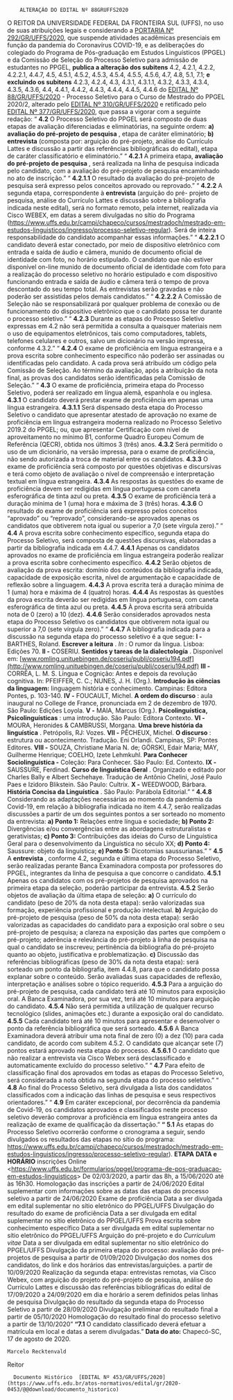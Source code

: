         ALTERAÇÃO DO EDITAL Nº 88GRUFFS2020  

 O REITOR DA UNIVERSIDADE FEDERAL DA FRONTEIRA SUL (UFFS), no uso de suas atribuições legais e considerando a [PORTARIA Nº 292/GR/UFFS/2020](https://www.uffs.edu.br/atos-normativos/portaria/gr/2020-0292), que suspende atividades acadêmicas presenciais em função da pandemia do Coronavírus COVID-19, e as deliberações do colegiado do Programa de Pós-graduação em Estudos Linguísticos (PPGEL) e da Comissão de Seleção do Processo Seletivo para admissão de estudantes no PPGEL, **publica a alteração dos subitens** 4.2, 4.2.1, 4.2.2, 4.2.2.1, 4.4.7, 4.5, 4.5.1, 4.5.2, 4.5.3, 4.5.4, 4.5.5, 4.5.6, 4.7, 4.8, 5.1, 7.1; **e excluindo os subitens** 4.2.3, 4.2.4, 4.3, 4.3.1, 4.3.1.1, 4.3.2, 4.3.3, 4.3.4, 4.3.5, 4.3.6, 4.4, 4.4.1, 4.4.2, 4.4.3, 4.4.4, 4.4.5, 4.4.6 do [EDITAL Nº 88/GR/UFFS/2020](https://www.uffs.edu.br/atos-normativos/edital/gr/2020-0088) - Processo Seletivo para o Curso de Mestrado do PPGEL 2020/2, alterado pelo [EDITAL Nº 310/GR/UFFS/2020](https://www.uffs.edu.br/atos-normativos/edital/gr/2020-0310) e retificado pelo [EDITAL Nº 377/GR/UFFS/2020](https://www.uffs.edu.br/atos-normativos/edital/gr/2020-0377), que passa a vigorar com a seguinte redação: “ **4.2** O Processo Seletivo do PPGEL será composto de duas etapas de avaliação diferenciadas e eliminatórias, na seguinte ordem: **a) avaliação do pré-projeto de pesquisa** , etapa de caráter eliminatório; **b) entrevista**  (composta por: arguição do pré-projeto, análise do Currículo Lattes e discussão a partir das referências bibliográficas do edital), etapa de caráter classificatório e eliminatório.”   “ **4.2.1**  A primeira etapa, **avaliação do pré-projeto de pesquisa** , será realizada na linha de pesquisa indicada pelo candidato, com a avaliação do pré-projeto de pesquisa encaminhado no ato de inscrição.”   “ **4.2.1.1**  O resultado da avaliação do pré-projeto de pesquisa será expresso pelos conceitos aprovado ou reprovado.”   “ **4.2.2**  A segunda etapa, correspondente à **entrevista**  (arguição do pré- projeto de pesquisa, análise do Currículo Lattes e discussão sobre a bibliografia indicada neste edital), será no formato remoto, pela internet, realizada via Cisco WEBEX, em datas a serem divulgadas no sítio do Programa (<https://www.uffs.edu.br/campi/chapeco/cursos/mestradoch/mestrado-em-estudos-linguisticos/ingresso/processo-seletivo-regular>). Será de inteira responsabilidade do candidato acompanhar essas informações.”   “ **4.2.2.1**  O candidato deverá estar conectado, por meio de dispositivo eletrônico com entrada e saída de áudio e câmera, munido de documento oficial de identidade com foto, no horário estipulado. O candidato que não estiver disponível on-line munido de documento oficial de identidade com foto para a realização do processo seletivo no horário estipulado e com dispositivo funcionando entrada e saída de áudio e câmera terá o tempo de prova descontado do seu tempo total. As entrevistas serão gravadas e não poderão ser assistidas pelos demais candidatos.”   “ **4.2.2.2**  A Comissão de Seleção não se responsabilizará por qualquer problema de conexão ou de funcionamento do dispositivo eletrônico que o candidato possa ter durante o processo seletivo.”   “ **4.2.3**  Durante as etapas do Processo Seletivo expressas em 4.2 não será permitida a consulta a quaisquer materiais nem o uso de equipamentos eletrônicos, tais como computadores, tablets, telefones celulares e outros, salvo um dicionário na versão impressa, conforme 4.3.2.”   “ **4.2.4**  O exame de proficiência em língua estrangeira e a prova escrita sobre conhecimento específico não poderão ser assinadas ou identificadas pelo candidato. A cada prova será atribuído um código pela Comissão de Seleção. Ao término da avaliação, após a atribuição da nota final, as provas dos candidatos serão identificadas pela Comissão de Seleção.”   “ **4.3**  O exame de proficiência, primeira etapa do Processo Seletivo, poderá ser realizado em língua alemã, espanhola e ou inglesa. **4.3.1**  O candidato deverá prestar exame de proficiência em apenas uma língua estrangeira. **4.3.1.1**  Será dispensado desta etapa do Processo Seletivo o candidato que apresentar atestado de aprovação no exame de proficiência em língua estrangeira moderna realizado no Processo Seletivo 2019.2 do PPGEL; ou, que apresentar Certificação com nível de aproveitamento no mínimo B1, conforme Quadro Europeu Comum de Referência (QECR), obtida nos últimos 3 (três) anos. **4.3.2**  Será permitido o uso de um dicionário, na versão impressa, para o exame de proficiência, não sendo autorizada a troca de material entre os candidatos. **4.3.3**  O exame de proficiência será composto por questões objetivas e discursivas e terá como objeto de avaliação o nível de compreensão e interpretação textual em língua estrangeira. **4.3.4**  As respostas às questões do exame de proficiência devem ser redigidas em língua portuguesa com caneta esferográfica de tinta azul ou preta. **4.3.5**  O exame de proficiência terá a duração mínima de 1 (uma) hora e máxima de 3 (três) horas. **4.3.6**  O resultado do exame de proficiência será expresso pelos conceitos “aprovado” ou “reprovado”, considerando-se aprovados apenas os candidatos que obtiverem nota igual ou superior a 7,0 (sete vírgula zero).”   “ **4.4**  A prova escrita sobre conhecimento específico, segunda etapa do Processo Seletivo, será composta de questões discursivas, elaboradas a partir da bibliografia indicada em 4.4.7. **4.4.1**  Apenas os candidatos aprovados no exame de proficiência em língua estrangeira poderão realizar a prova escrita sobre conhecimento específico. **4.4.2**  Serão objetos de avaliação da prova escrita: domínio dos conteúdos da bibliografia indicada, capacidade de exposição escrita, nível de argumentação e capacidade de reflexão sobre a linguagem. **4.4.3**  A prova escrita terá a duração mínima de 1 (uma) hora e máxima de 4 (quatro) horas. **4.4.4**  As respostas às questões da prova escrita deverão ser redigidas em língua portuguesa, com caneta esferográfica de tinta azul ou preta. **4.4.5**  À prova escrita será atribuída nota de 0 (zero) a 10 (dez). **4.4.6**  Serão considerados aprovados nesta etapa do Processo Seletivo os candidatos que obtiverem nota igual ou superior a 7,0 (sete vírgula zero).”   “ **4.4.7**  A bibliografia indicada para a discussão na segunda etapa do processo seletivo é a que segue: **I -**  BARTHES, Roland. **Escrever a leitura** . *In* : O rumor da língua. Lisboa: Edições 70. **II -**  COSERIU. **Sentidos y tareas de la dialectología** . Disponível em: [www.romling.unituebingen.de/coseriu/publi/coseriu194.pdf](http://www.romling.unituebingen.de/coseriu/publi/coseriu194.pdf) **III -**  CORRÊA, L. M. S. Língua e Cognição: Antes e depois da revolução cognitiva. In: PFEIFFER, C. C.; NUNES, J. H. (Org.). **Introdução às ciências da linguagem:** linguagem história e conhecimento. Campinas: Editora Pontes, p. 103-140. **IV -**  FOUCAULT, Michel. **A ordem do discurso** : aula inaugural no College de France, pronunciada em 2 de dezembro de 1970. São Paulo: Edições Loyola. **V -**  MAIA, Marcus (Org.). **Psicolinguística, Psicolinguísticas** : uma introdução. São Paulo: Editora Contexto. **VI -**  MOURA, Heronides & CAMBRUSSI, Morgana. **Uma breve história da linguística** . Petrópolis, RJ: Vozes. **VII -**  PÊCHEUX, Michel. **O discurso** : estrutura ou acontecimento. Tradução. Eni Orlandi. Campinas, SP: Pontes Editores. **VIII -**  SOUZA, Christiane Maria N. de; GÖRSKI, Edair Maria; MAY, Guilherme Henrique; COELHO, Izete Lehmkuhl. **Para Conhecer Sociolinguística -** Coleção: Para Conhecer. São Paulo: Ed. Contexto. **IX -**  SAUSSURE, Ferdinad. **Curso de linguística Geral** . Organizado e editado por Charles Bally e Albert Sechehaye. Tradução de Antônio Chelini, José Paulo Paes e Izidoro Blikstein. São Paulo: Cultrix. **X -**  WEEDWOOD, Bárbara. **História Concisa da Linguística** . São Paulo: Parábola Editorial.”   “ **4.4.8**  Considerando as adaptações necessárias ao momento da pandemia da Covid-19, em relação à bibliografia indicada no item 4.4.7, serão realizadas discussões a partir de um dos seguintes pontos a ser sorteado no momento da entrevista: **a) Ponto 1:** Relações entre língua e sociedade; **b) Ponto 2:**  Divergências e/ou convergências entre as abordagens estruturalistas e gerativistas; **c) Ponto 3:** Contribuições das ideias do Curso de Linguística Geral para o desenvolvimento da Linguística no século XX; **d) Ponto 4:** Saussure: objeto da linguística; **e) Ponto 5:** Dicotomias saussurianas.”   “ **4.5** A **entrevista** , conforme 4.2, segunda e última etapa do Processo Seletivo, serão realizadas perante Banca Examinadora composta por professores do PPGEL, integrantes da linha de pesquisa a que concorre o candidato. **4.5.1**  Apenas os candidatos com os pré-projetos de pesquisa aprovados na primeira etapa da seleção, poderão participar da entrevista. **4.5.2**  Serão objetos de avaliação da última etapa de seleção: **a)**  O currículo do candidato (peso de 20% da nota desta etapa): serão valorizadas sua formação, experiência profissional e produção intelectual. **b)**  Arguição do pré-projeto de pesquisa (peso de 50% da nota desta etapa): serão valorizadas as capacidades do candidato para a exposição oral sobre o seu pré-projeto de pesquisa; a clareza na exposição das partes que compõem o pré-projeto; aderência e relevância do pré-projeto à linha de pesquisa na qual o candidato se inscreveu; pertinência da bibliografia do pré-projeto quanto ao objeto, justificativa e problematização. **c)**  Discussão das referências bibliográficas (peso de 30% da nota desta etapa): será sorteado um ponto da bibliografia, item 4.4.8, para que o candidato possa explanar sobre o conteúdo. Serão avaliadas suas capacidades de reflexão, interpretação e análises sobre o tópico requerido. **4.5.3**  Para a arguição do pré-projeto de pesquisa, cada candidato terá até 10 minutos para exposição oral. A Banca Examinadora, por sua vez, terá até 10 minutos para arguição do candidato. **4.5.4**  Não será permitida a utilização de qualquer recurso tecnológico (slides, animações etc.) durante a exposição oral do candidato. **4.5.5**  Cada candidato terá até 10 minutos para apresentar e desenvolver o ponto da referência bibliográfica que será sorteado. **4.5.6**  A Banca Examinadora deverá atribuir uma nota final de zero (0) a dez (10) para cada candidato, de acordo com subitem 4.5.2. O candidato que alcançar sete (7) pontos estará aprovado nesta etapa do processo. **4.5.6.1**  O candidato que não realizar a entrevista via Cisco Webex será desclassificado e automaticamente excluído do processo seletivo.”   “ **4.7** Para efeito de classificação final dos aprovados em todas as etapas do Processo Seletivo, será considerada a nota obtida na segunda etapa do processo seletivo.”   “ **4.8** Ao final do Processo Seletivo, será divulgada a lista dos candidatos classificados com a indicação das linhas de pesquisa e seus respectivos orientadores.”   “ **4.9**  Em caráter excepcional, por decorrência da pandemia de Covid-19, os candidatos aprovados e classificados neste processo seletivo deverão comprovar a proficiência em língua estrangeira antes da realização de exame de qualificação da dissertação.”  **“** **5.1** As etapas do Processo Seletivo ocorrerão conforme o cronograma a seguir, sendo divulgados os resultados das etapas no sítio do programa: <https://www.uffs.edu.br/campi/chapeco/cursos/mestradoch/mestrado-em-estudos-linguisticos/ingresso/processo-seletivo-regular>).     **ETAPA**   **DATA e HORÁRIO**     inscrições Online <<https://www.uffs.edu.br/formularios/ppgel/programa-de-pos-graduacao-em-estudos-linguisticos>>   De 02/03/2020, a partir das 8h, a 15/06/2020 até às 16h30.     Homologação das inscrições   a partir de 24/06/2020     Edital suplementar com informações sobre as datas das etapas do processo seletivo   a partir de 24/06/2020     Exame de proficiência   Data a ser divulgada em edital suplementar no sítio eletrônico do PPGEL/UFFS     Divulgação do resultado do exame de proficiência   Data a ser divulgada em edital suplementar no sítio eletrônico do PPGEL/UFFS     Prova escrita sobre conhecimento específico   Data a ser divulgada em edital suplementar no sítio eletrônico do PPGEL/UFFS     Arguição do pré-projeto e do *Curriculum vitae*    Data a ser divulgada em edital suplementar no sítio eletrônico do PPGEL/UFFS     Divulgação da primeira etapa do processo: avaliação dos pré-projetos de pesquisa   a partir de 01/09/2020     Divulgação dos nomes dos candidatos, do link e dos horários das entrevistas/arguições.   a partir de 10/09/2020     Realização da segunda etapa: entrevistas remotas, via Cisco Webex, com arguição do projeto do pré-projeto de pesquisa, análise do Currículo Lattes e discussão das referências bibliográficas do edital   de 17/09/2020 a 24/09/2020 em dia e horário a serem definidos pelas linhas de pesquisa     Divulgação do resultado da segunda etapa do Processo Seletivo   a partir de 28/09/2020     Divulgação preliminar do resultado final   a partir de 05/10/2020     Homologação do resultado final do processo seletivo   a partir de 13/10/2020”       **“7.1** O candidato classificado deverá efetuar a matrícula em local e datas a serem divulgadas.”        **Data do ato:** Chapecó-SC, 17 de agosto de 2020.   
 

    Marcelo Recktenvald   
 Reitor 

      Documento Histórico  [EDITAL Nº 453/GR/UFFS/2020](https://www.uffs.edu.br/atos-normativos/edital/gr/2020-0453/@@download/documento_historico)     
      